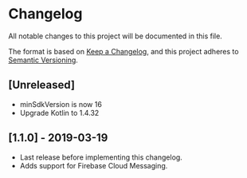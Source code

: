 # Changelog
All notable changes to this project will be documented in this file.

The format is based on [Keep a Changelog](https://keepachangelog.com/en/1.0.0/),
and this project adheres to [Semantic Versioning](https://semver.org/spec/v2.0.0.html).

## [Unreleased]

- minSdkVersion is now 16
- Upgrade Kotlin to 1.4.32

## [1.1.0] - 2019-03-19

- Last release before implementing this changelog.
- Adds support for Firebase Cloud Messaging.
